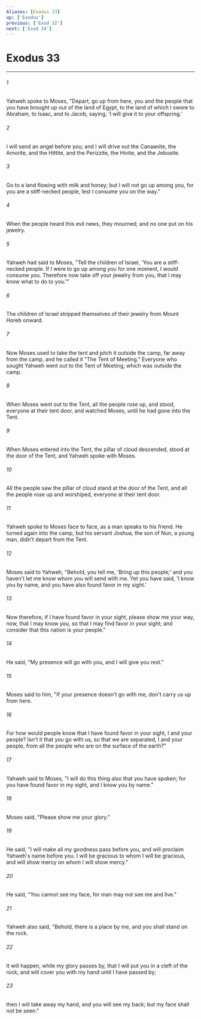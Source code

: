 ```yaml
---
Aliases: [Exodus 33]
up: ['Exodus']
previous: ['Exod 32']
next: ['Exod 34']
---
```

# Exodus 33
***





###### 1 

Yahweh spoke to Moses, "Depart, go up from here, you and the people that you have brought up out of the land of Egypt, to the land of which I swore to Abraham, to Isaac, and to Jacob, saying, 'I will give it to your offspring.' 



###### 2 

I will send an angel before you; and I will drive out the Canaanite, the Amorite, and the Hittite, and the Perizzite, the Hivite, and the Jebusite. 



###### 3 

Go to a land flowing with milk and honey; but I will not go up among you, for you are a stiff-necked people, lest I consume you on the way." 



###### 4 

When the people heard this evil news, they mourned; and no one put on his jewelry. 



###### 5 

Yahweh had said to Moses, "Tell the children of Israel, 'You are a stiff-necked people. If I were to go up among you for one moment, I would consume you. Therefore now take off your jewelry from you, that I may know what to do to you.'" 



###### 6 

The children of Israel stripped themselves of their jewelry from Mount Horeb onward. 



###### 7 

Now Moses used to take the tent and pitch it outside the camp, far away from the camp, and he called it "The Tent of Meeting." Everyone who sought Yahweh went out to the Tent of Meeting, which was outside the camp. 



###### 8 

When Moses went out to the Tent, all the people rose up, and stood, everyone at their tent door, and watched Moses, until he had gone into the Tent. 



###### 9 

When Moses entered into the Tent, the pillar of cloud descended, stood at the door of the Tent, and Yahweh spoke with Moses. 



###### 10 

All the people saw the pillar of cloud stand at the door of the Tent, and all the people rose up and worshiped, everyone at their tent door. 



###### 11 

Yahweh spoke to Moses face to face, as a man speaks to his friend. He turned again into the camp, but his servant Joshua, the son of Nun, a young man, didn't depart from the Tent. 



###### 12 

Moses said to Yahweh, "Behold, you tell me, 'Bring up this people;' and you haven't let me know whom you will send with me. Yet you have said, 'I know you by name, and you have also found favor in my sight.' 



###### 13 

Now therefore, if I have found favor in your sight, please show me your way, now, that I may know you, so that I may find favor in your sight; and consider that this nation is your people." 



###### 14 

He said, "My presence will go with you, and I will give you rest." 



###### 15 

Moses said to him, "If your presence doesn't go with me, don't carry us up from here. 



###### 16 

For how would people know that I have found favor in your sight, I and your people? Isn't it that you go with us, so that we are separated, I and your people, from all the people who are on the surface of the earth?" 



###### 17 

Yahweh said to Moses, "I will do this thing also that you have spoken; for you have found favor in my sight, and I know you by name." 



###### 18 

Moses said, "Please show me your glory." 



###### 19 

He said, "I will make all my goodness pass before you, and will proclaim Yahweh's name before you. I will be gracious to whom I will be gracious, and will show mercy on whom I will show mercy." 



###### 20 

He said, "You cannot see my face, for man may not see me and live." 



###### 21 

Yahweh also said, "Behold, there is a place by me, and you shall stand on the rock. 



###### 22 

It will happen, while my glory passes by, that I will put you in a cleft of the rock, and will cover you with my hand until I have passed by; 



###### 23 

then I will take away my hand, and you will see my back; but my face shall not be seen."
